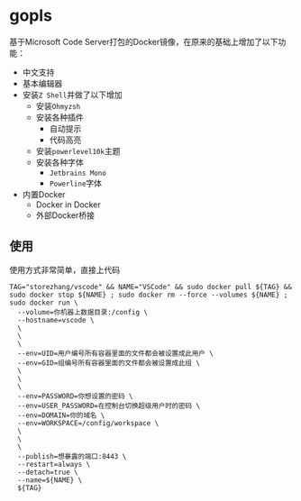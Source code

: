 # gopls

基于Microsoft Code Server打包的Docker镜像，在原来的基础上增加了以下功能：

- 中文支持
- 基本编辑器
- 安装`Z Shell`并做了以下增加
  - 安装`Ohmyzsh`
  - 安装各种插件
    - 自动提示
    - 代码高亮
  - 安装`powerlevel10k`主题
  - 安装各种字体
    - `Jetbrains Mono`
    - `Powerline`字体
- 内置Docker
  - Docker in Docker
  - 外部Docker桥接

## 使用

使用方式非常简单，直接上代码

```shell
TAG="storezhang/vscode" && NAME="VSCode" && sudo docker pull ${TAG} && sudo docker stop ${NAME} ; sudo docker rm --force --volumes ${NAME} ; sudo docker run \
  --volume=你机器上数据目录:/config \
  --hostname=vscode \
  \
  \
  \
  --env=UID=用户编号所有容器里面的文件都会被设置成此用户 \
  --env=GID=组编号所有容器里面的文件都会被设置成此组 \
  \
  \
  \
  --env=PASSWORD=你想设置的密码 \
  --env=USER_PASSWORD=在控制台切换超级用户时的密码 \
  --env=DOMAIN=你的域名 \
  --env=WORKSPACE=/config/workspace \
  \
  \
  \
  --publish=想暴露的端口:8443 \
  --restart=always \
  --detach=true \
  --name=${NAME} \
  ${TAG}
```
